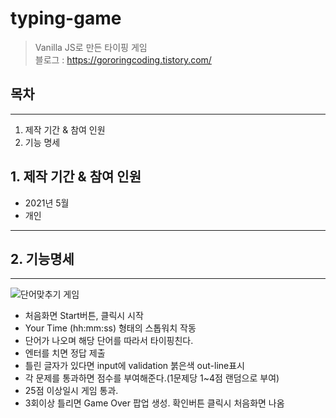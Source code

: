 # typing-game

> Vanilla JS로 만든 타이핑 게임  
> 블로그 : <https://gororingcoding.tistory.com/>

## 목차

---

1. 제작 기간 & 참여 인원
2. 기능 명세

## 1. 제작 기간 & 참여 인원

- 2021년 5월
- 개인

---

## 2. 기능명세

---

![단어맞추기 게임](https://blog.kakaocdn.net/dn/Xer8Z/btqGdR90kv6/W3UE6vNPY4nSMCwiVa6hD1/img.png)

- 처음화면 Start버튼, 클릭시 시작
- Your Time (hh:mm:ss) 형태의 스톱워치 작동
- 단어가 나오며 해당 단어를 따라서 타이핑친다.
- 엔터를 치면 정답 제출
- 틀린 글자가 있다면 input에 validation 붉은색 out-line표시
- 각 문제를 통과하면 점수를 부여해준다.(1문제당 1~4점 랜덤으로 부여)
- 25점 이상일시 게임 통과.
- 3회이상 틀리면 Game Over 팝업 생성. 확인버튼 클릭시 처음화면 나옴
